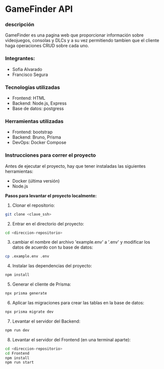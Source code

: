 # GameFinder API
### descripción

GameFinder es una pagina web que proporcionar información sobre videojuegos, consolas y DLCs y a su vez permitiendo tambien que el cliente haga operaciones CRUD sobre cada uno.

### Integrantes:
 
 - Sofia Alvarado
 - Francisco Segura

### Tecnologías utilizadas

- Frontend: HTML
- Backend: Node.js, Express
- Base de datos: postgress

### Herramientas utilizadas

- Frontend: bootstrap
- Backend: Bruno, Prisma
- DevOps: Docker Compose

### Instrucciones para correr el proyecto

Antes de ejecutar el proyecto, hay que tener instaladas las siguientes herramientas:

- Docker (última versión)
- Node.js

**Pasos para levantar el proyecto localmente:**

1. Clonar el repositorio:

```bash
git clone <clave_ssh>
```


2. Entrar en el directorio del proyecto:

```bash
cd <direccion-repositorio>
```

3. cambiar el nombre del archivo 'example.env' a '.env' y modificar los datos de acuerdo con tu base de datos:

```bash
cp .example.env .env
```

4. Instalar las dependencias del proyecto:

```bash
npm install
```

5. Generar el cliente de Prisma:

```bash
npx prisma generate
```

6. Aplicar las migraciones para crear las tablas en la base de datos:

```bash
npx prisma migrate dev
```

7. Levantar el servidor del Backend:

```bash
npm run dev
```

8. Levantar el servidor del Frontend (en una terminal aparte):

```bash
cd <direccion-repositorio>
cd Frontend
npm install
npm run start

```
